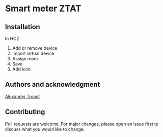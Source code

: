 # Smart meter ZTAT

## Installation
In HC2
1. Add or remove device
2. Import virtual device
3. Assign room
4. Save
5. Add icon

## Authors and acknowledgment
[Alexander Troost](https://github.com/atroost)

## Contributing
Pull requests are welcome. For major changes, please open an issue first to discuss what you would like to change.

